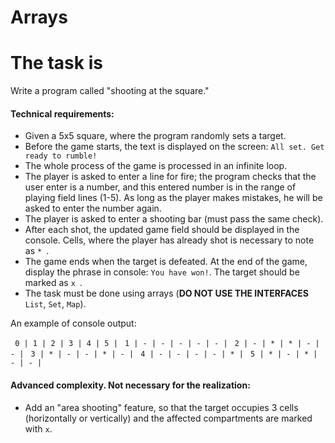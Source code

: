# Arrays
# The task is

Write a program called "shooting at the square."

#### Technical requirements:
- Given a 5x5 square, where the program randomly sets a target.
- Before the game starts, the text is displayed on the screen: `All set. Get ready to rumble!`
- The whole process of the game is processed in an infinite loop.
- The player is asked to enter a line for fire; the program checks that the  user enter is a number, and this entered number is in the range of playing field lines (1-5). As long as the player makes mistakes, he will be asked to enter the number again.
- The player is asked to enter a shooting bar (must pass the same check). 
- After each shot, the updated game field should be displayed in the console. Cells, where the player has already shot is necessary to note as `* `.
- The game ends when the target is defeated. At the end of the game, display the phrase in console: `You have won!`. The target should be marked as `x `.
- The task must be done using arrays (**DO NOT USE THE INTERFACES** `List`, `Set`, `Map`).

An example of console output:

` 0 | 1 | 2 | 3 | 4 | 5 |` 
` 1 | - | - | - | - | - |` 
` 2 | - | * | * | - | - |` 
` 3 | * | - | - | * | - |` 
` 4 | - | - | - | - | * |` 
` 5 | * | - | * | - | - |`
  

#### Advanced complexity. Not necessary for the realization:
- Add an "area shooting" feature, so that the target occupies 3 cells (horizontally or vertically) and the affected compartments are marked with `x`.
